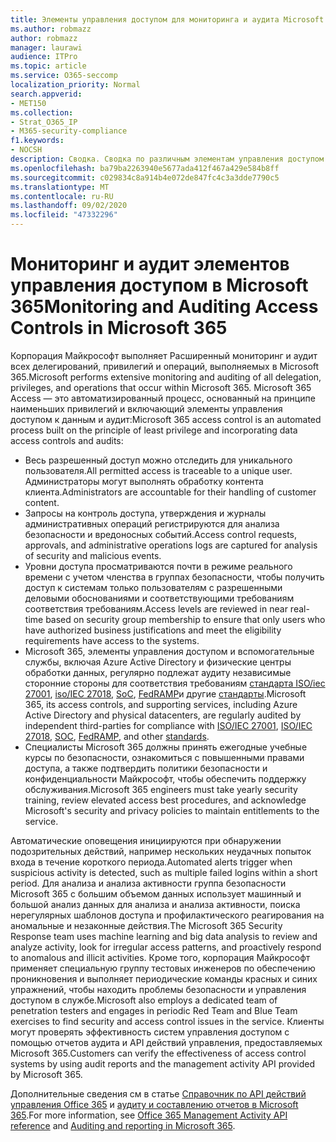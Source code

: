 ```yaml
---
title: Элементы управления доступом для мониторинга и аудита Microsoft 365
ms.author: robmazz
author: robmazz
manager: laurawi
audience: ITPro
ms.topic: article
ms.service: O365-seccomp
localization_priority: Normal
search.appverid:
- MET150
ms.collection:
- Strat_O365_IP
- M365-security-compliance
f1.keywords:
- NOCSH
description: Сводка. Сводка по различным элементам управления доступом к мониторингу и аудиту, которые доступны в Microsoft 365.
ms.openlocfilehash: ba79ba2263940e5677ada412f467a429e584b8ff
ms.sourcegitcommit: c029834c8a914b4e072de847fc4c3a3dde7790c5
ms.translationtype: MT
ms.contentlocale: ru-RU
ms.lasthandoff: 09/02/2020
ms.locfileid: "47332296"
---
```

# <a name="monitoring-and-auditing-access-controls-in-microsoft-365"></a><span data-ttu-id="8df7e-103">Мониторинг и аудит элементов управления доступом в Microsoft 365</span><span class="sxs-lookup"><span data-stu-id="8df7e-103">Monitoring and Auditing Access Controls in Microsoft 365</span></span>

<span data-ttu-id="8df7e-104">Корпорация Майкрософт выполняет Расширенный мониторинг и аудит всех делегирований, привилегий и операций, выполняемых в Microsoft 365.</span><span class="sxs-lookup"><span data-stu-id="8df7e-104">Microsoft performs extensive monitoring and auditing of all delegation, privileges, and operations that occur within Microsoft 365.</span></span> <span data-ttu-id="8df7e-105">Microsoft 365 Access — это автоматизированный процесс, основанный на принципе наименьших привилегий и включающий элементы управления доступом к данным и аудит:</span><span class="sxs-lookup"><span data-stu-id="8df7e-105">Microsoft 365 access control is an automated process built on the principle of least privilege and incorporating data access controls and audits:</span></span>

- <span data-ttu-id="8df7e-106">Весь разрешенный доступ можно отследить для уникального пользователя.</span><span class="sxs-lookup"><span data-stu-id="8df7e-106">All permitted access is traceable to a unique user.</span></span> <span data-ttu-id="8df7e-107">Администраторы могут выполнять обработку контента клиента.</span><span class="sxs-lookup"><span data-stu-id="8df7e-107">Administrators are accountable for their handling of customer content.</span></span>
- <span data-ttu-id="8df7e-108">Запросы на контроль доступа, утверждения и журналы административных операций регистрируются для анализа безопасности и вредоносных событий.</span><span class="sxs-lookup"><span data-stu-id="8df7e-108">Access control requests, approvals, and administrative operations logs are captured for analysis of security and malicious events.</span></span>
- <span data-ttu-id="8df7e-109">Уровни доступа просматриваются почти в режиме реального времени с учетом членства в группах безопасности, чтобы получить доступ к системам только пользователям с разрешенными деловыми обоснованиями и соответствующими требованиям соответствия требованиям.</span><span class="sxs-lookup"><span data-stu-id="8df7e-109">Access levels are reviewed in near real-time based on security group membership to ensure that only users who have authorized business justifications and meet the eligibility requirements have access to the systems.</span></span>
- <span data-ttu-id="8df7e-110">Microsoft 365, элементы управления доступом и вспомогательные службы, включая Azure Active Directory и физические центры обработки данных, регулярно подлежат аудиту независимые сторонние стороны для соответствия требованиям [стандарта ISO/iec 27001](https://www.microsoft.com/TrustCenter/Compliance/iso-iec-27001), [iso/IEC 27018](https://www.microsoft.com/TrustCenter/Compliance/iso-iec-27018), [SoC](https://www.microsoft.com/TrustCenter/Compliance/SOC), [FedRAMP](https://www.microsoft.com/TrustCenter/Compliance/FedRAMP)и другие [стандарты](https://www.microsoft.com/TrustCenter/Compliance?service=Office#Icons).</span><span class="sxs-lookup"><span data-stu-id="8df7e-110">Microsoft 365, its access controls, and supporting services, including Azure Active Directory and physical datacenters, are regularly audited by independent third-parties for compliance with [ISO/IEC 27001](https://www.microsoft.com/TrustCenter/Compliance/iso-iec-27001), [ISO/IEC 27018](https://www.microsoft.com/TrustCenter/Compliance/iso-iec-27018), [SOC](https://www.microsoft.com/TrustCenter/Compliance/SOC), [FedRAMP](https://www.microsoft.com/TrustCenter/Compliance/FedRAMP), and other [standards](https://www.microsoft.com/TrustCenter/Compliance?service=Office#Icons).</span></span>
- <span data-ttu-id="8df7e-111">Специалисты Microsoft 365 должны принять ежегодные учебные курсы по безопасности, ознакомиться с повышенными правами доступа, а также подтвердить политики безопасности и конфиденциальности Майкрософт, чтобы обеспечить поддержку обслуживания.</span><span class="sxs-lookup"><span data-stu-id="8df7e-111">Microsoft 365 engineers must take yearly security training, review elevated access best procedures, and acknowledge Microsoft's security and privacy policies to maintain entitlements to the service.</span></span>

<span data-ttu-id="8df7e-112">Автоматические оповещения инициируются при обнаружении подозрительных действий, например нескольких неудачных попыток входа в течение короткого периода.</span><span class="sxs-lookup"><span data-stu-id="8df7e-112">Automated alerts trigger when suspicious activity is detected, such as multiple failed logins within a short period.</span></span> <span data-ttu-id="8df7e-113">Для анализа и анализа активности группа безопасности Microsoft 365 с большим объемом данных использует машинный и большой анализ данных для анализа и анализа активности, поиска нерегулярных шаблонов доступа и профилактического реагирования на аномальные и незаконные действия.</span><span class="sxs-lookup"><span data-stu-id="8df7e-113">The Microsoft 365 Security Response team uses machine learning and big data analysis to review and analyze activity, look for irregular access patterns, and proactively respond to anomalous and illicit activities.</span></span> <span data-ttu-id="8df7e-114">Кроме того, корпорация Майкрософт применяет специальную группу тестовых инженеров по обеспечению проникновения и выполняет периодические команды красных и синих упражнений, чтобы находить проблемы безопасности и управления доступом в службе.</span><span class="sxs-lookup"><span data-stu-id="8df7e-114">Microsoft also employs a dedicated team of penetration testers and engages in periodic Red Team and Blue Team exercises to find security and access control issues in the service.</span></span> <span data-ttu-id="8df7e-115">Клиенты могут проверять эффективность систем управления доступом с помощью отчетов аудита и API действий управления, предоставляемых Microsoft 365.</span><span class="sxs-lookup"><span data-stu-id="8df7e-115">Customers can verify the effectiveness of access control systems by using audit reports and the management activity API provided by Microsoft 365.</span></span>

<span data-ttu-id="8df7e-116">Дополнительные сведения см в статье [Справочник по API действий управления Office 365](https://docs.microsoft.com/office/office-365-management-api/office-365-management-activity-api-reference) и [аудиту и составлению отчетов в Microsoft 365](microsoft-365-auditing-and-reporting-overview.md).</span><span class="sxs-lookup"><span data-stu-id="8df7e-116">For more information, see [Office 365 Management Activity API reference](https://docs.microsoft.com/office/office-365-management-api/office-365-management-activity-api-reference) and [Auditing and reporting in Microsoft 365](microsoft-365-auditing-and-reporting-overview.md).</span></span>
